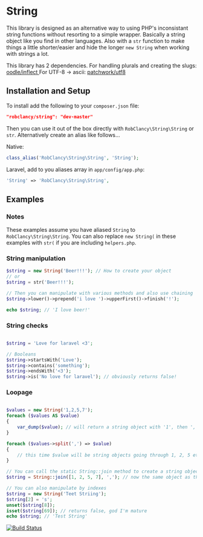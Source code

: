 # String

This library is designed as an alternative way to using PHP's inconsistant string functions without resorting to a simple wrapper. Basically a string object like you find in other languages. Also with a `str` function to make things a little shorter/easier and hide the longer `new String` when working with strings a lot.

This library has 2 dependencies. 
For handling plurals and creating the slugs: [oodle/inflect ](https://github.com/oodle/inflect)
For UTF-8 -> ascii: [patchwork/utf8](https://github.com/nicolas-grekas/Patchwork-UTF8)

## Installation and Setup
To install add the following to your `composer.json` file:

```json
"robclancy/string": "dev-master"
```

Then you can use it out of the box directly with `RobClancy\String\String` or `str`. Alternatively create an alias like follows...

Native:
```php
class_alias('RobClancy\String\String', 'String');
```

Laravel, add to you aliases array in `app/config/app.php`:
```php
'String' => 'RobClancy\String\String',
```

## Examples

### Notes
These examples assume you have aliased `String` to `RobClancy\String\String`. You can also replace `new String(` in these examples with `str(` if you are including `helpers.php`.

### String manipulation
```php
$string = new String('Beer!!!'); // How to create your object
// or
$string = str('Beer!!!');

// Then you can manipulate with various methods and also use chaining
$string->lower()->prepend('i love ')->upperFirst()->finish('!');

echo $string; // 'I love beer!'
```

### String checks
```php

$string = 'Love for laravel <3';

// Booleans
$string->startsWith('Love');
$string->contains('something');
$string->endsWith('<3');
$string->is('No love for laravel'); // obviously returns false!
```

### Loopage
```php

$values = new String('1,2,5,7');
foreach ($values AS $value)
{
	var_dump($value); // will return a string object with '1', then ',' etc... just loops through characters
}

foreach ($values->split(',') => $value)
{
	// this time $value will be string objects going through 1, 2, 5 etc...
}

// You can call the static String::join method to create a string object from an array of strings
$string = String::join([1, 2, 5, 7], ','); // now the same object as the original $values

// You can also manipulate by indexes
$string = new String('Teet Striing');
$string[2] = 's';
unset($string[8]);
isset($string[69]); // returns false, god I'm mature
echo $string; // 'Test String'

```


[![Build Status](https://secure.travis-ci.org/robclancy/string.png)](http://travis-ci.org/robclancy/string)
